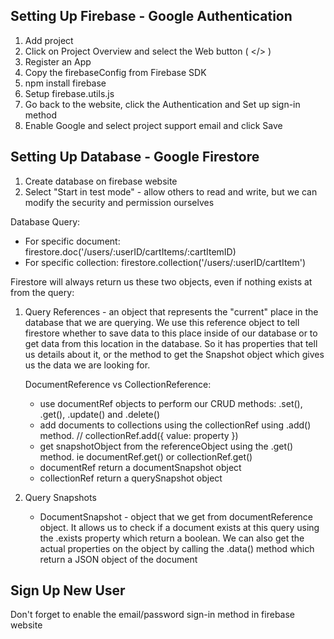 ## Setting Up Firebase - Google Authentication

1. Add project
2. Click on Project Overview and select the Web button ( </> )
3. Register an App
4. Copy the firebaseConfig from Firebase SDK
5. npm install firebase
6. Setup firebase.utils.js
7. Go back to the website, click the Authentication and Set up sign-in method
8. Enable Google and select project support email and click Save

## Setting Up Database - Google Firestore

1. Create database on firebase website
2. Select "Start in test mode" - allow others to read and write, but we can modify the security and permission ourselves

Database Query:

- For specific document: firestore.doc('/users/:userID/cartItems/:cartItemID)
- For specific collection: firestore.collection('/users/:userID/cartItem')

Firestore will always return us these two objects, even if nothing exists at from the query:

1. Query References - an object that represents the "current" place in the database that we are querying. We use this reference object to tell firestore whether to save
   data to this place inside of our database or to get data from this location in the database. So it has properties that tell us details about it, or the method to get the Snapshot object which gives us the data we are looking for.

   DocumentReference vs CollectionReference:

   - use documentRef objects to perform our CRUD methods: .set(), .get(), .update() and .delete()
   - add documents to collections using the collectionRef using .add() method. // collectionRef.add({ value: property })
   - get snapshotObject from the referenceObject using the .get() method. ie documentRef.get() or collectionRef.get()
   - documentRef return a documentSnapshot object
   - collectionRef return a querySnapshot object

2. Query Snapshots
   - DocumentSnapshot - object that we get from documentReference object. It allows us to check if a document exists at this query using the .exists property which return a boolean. We can also get the actual properties on the object by calling the .data() method which return a JSON object of the document

## Sign Up New User

Don't forget to enable the email/password sign-in method in firebase website
